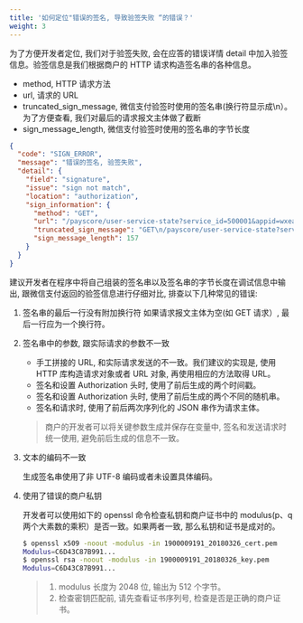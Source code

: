 ```yaml
---
title: '如何定位"错误的签名, 导致验签失败 “的错误？'
weight: 3
---
```


为了方便开发者定位, 我们对于验签失败, 会在应答的错误详情 detail 中加入验签信息。验签信息是我们根据商户的 HTTP 请求构造签名串的各种信息。

- method, HTTP 请求方法
- url, 请求的 URL
- truncated_sign_message, 微信支付验签时使用的签名串(换行符显示成\n）。为了方便查看, 我们对最后的请求报文主体做了截断
- sign_message_length, 微信支付验签时使用的签名串的字节长度

```json
{
  "code": "SIGN_ERROR",
  "message": "错误的签名, 验签失败",
  "detail": {
    "field": "signature",
    "issue": "sign not match",
    "location": "authorization",
    "sign_information": {
      "method": "GET",
      "url": "/payscore/user-service-state?service_id=500001&appid=wxeaf7bf1de621b0c2&openid=oWm9Z5JQwgV7BKAQUeKsUMVSjTpQ",
      "truncated_sign_message": "GET\n/payscore/user-service-state?service_id=500001&appid=wxeaf7bf1de621b0c2&openid=oWm9Z5JQwgV7BKAQUeKsUMVSjTpQ\n1559194069\n18a427e78d2344e1a71156a2690cc4d6\n\n",
      "sign_message_length": 157
    }
  }
}
```

建议开发者在程序中将自己组装的签名串以及签名串的字节长度在调试信息中输出, 跟微信支付返回的验签信息进行仔细对比, 排查以下几种常见的错误:

1. 签名串的最后一行没有附加换行符
   如果请求报文主体为空(如 GET 请求）, 最后一行应为一个换行符。
2. 签名串中的参数, 跟实际请求的参数不一致

   - 手工拼接的 URL, 和实际请求发送的不一致。我们建议的实现是, 使用 HTTP 库构造请求对象或者 URL 对象, 再使用相应的方法取得 URL。
   - 签名和设置 Authorization 头时, 使用了前后生成的两个时间戳。
   - 签名和设置 Authorization 头时, 使用了前后生成的两个不同的随机串。
   - 签名和请求时, 使用了前后两次序列化的 JSON 串作为请求主体。

   > 商户的开发者可以将关键参数生成并保存在变量中, 签名和发送请求时统一使用, 避免前后生成的信息不一致。

3. 文本的编码不一致

   生成签名串使用了非 UTF-8 编码或者未设置具体编码。

4. 使用了错误的商户私钥

   开发者可以使用如下的 openssl 命令检查私钥和商户证书中的 modulus(p、q 两个大素数的乘积）是否一致。如果两者一致, 那么私钥和证书是成对的。

   ```sh
   $ openssl x509 -noout -modulus -in 1900009191_20180326_cert.pem
   Modulus=C6D43C87B991...
   $ openssl rsa -noout -modulus -in 1900009191_20180326_key.pem
   Modulus=C6D43C87B991...
   ```

   > 1. modulus 长度为 2048 位, 输出为 512 个字节。
   > 2. 检查密钥匹配前, 请先查看证书序列号, 检查是否是正确的商户证书。
